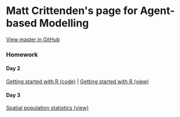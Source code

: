 # Matt Crittenden's page for Agent-based Modelling

[View master in GitHub](https://github.com/micrittenden/Data440-AgentBasedModelling)

### Homework

#### Day 2

[Getting started with R (code)](https://github.com/micrittenden/Data440-AgentBasedModelling/blob/master/HW/Getting_started_w_R/getting_started_w_R.R)
 | 
[Getting started with R (view)](https://micrittenden.github.io/Data440-AgentBasedModelling/HW/Getting_started_w_R)

#### Day 3

[Spatial population statistics (view)](https://github.com/micrittenden/Data440-AgentBasedModelling/blob/master/HW/Spatial_population_statistics/README.md)
